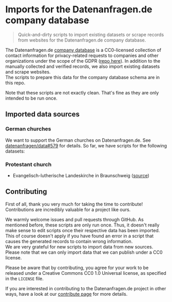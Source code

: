 # Imports for the Datenanfragen.de company database

> Quick-and-dirty scripts to import existing datasets or scrape records from websites for the Datenanfragen.de company database.

The Datenanfragen.de [company database](https://www.datarequests.org/company/) is a CC0-licensed collection of contact information for privacy-related requests to companies and other organizations under the scope of the GDPR ([repo here](https://github.com/datenanfragen/data/)). In addition to the manually collected and verified records, we also import existing datasets and scrape websites.  
The scripts to prepare this data for the company database schema are in this repo.

Note that these scripts are not exactly clean. That's fine as they are only intended to be run once.

## Imported data sources

### German churches

We want to support the German churches on Datenanfragen.de. See [datenanfragen/data#579](https://github.com/datenanfragen/data/issues/579) for details. So far, we have scripts for the following datasets:

### Protestant church

* Evangelisch-lutherische Landeskirche in Braunschweig ([source](https://www.landeskirche-braunschweig.de/gemeinden/propsteien/))

## Contributing

First of all, thank you very much for taking the time to contribute! Contributions are incredibly valuable for a project like ours.

We warmly welcome issues and pull requests through GitHub. As mentioned before, these scripts are only run once. Thus, it doesn't really make sense to edit scripts once their respective data has been imported. This of course doesn't apply if you have found an error in a script that causes the generated records to contain wrong information.  
We are very grateful for new scripts to import data from new sources. Please note that we can only import data that we can publish under a CC0 license.

Please be aware that by contributing, you agree for your work to be released under a Creative Commons CC0 1.0 Universal license, as specified in the `LICENSE` file.

If you are interested in contributing to the Datenanfragen.de project in other ways, have a look at our [contribute page](https://www.datarequests.org/contribute) for more details.
